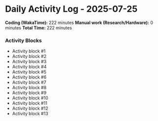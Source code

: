 # Daily Activity Log - 2025-07-25

**Coding (WakaTime):** 222 minutes
**Manual work (Research/Hardware):** 0 minutes
**Total Time:** 222 minutes

### Activity Blocks
- Activity block #1
- Activity block #2
- Activity block #3
- Activity block #4
- Activity block #5
- Activity block #6
- Activity block #7
- Activity block #8
- Activity block #9
- Activity block #10
- Activity block #11
- Activity block #12
- Activity block #13

